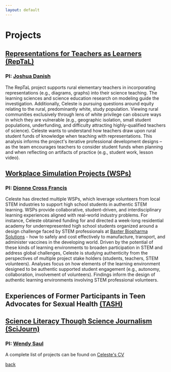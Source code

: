 ```yaml
---
layout: default
---
```


# Projects

## [Representations for Teachers as Learners (RepTaL)](http://reptalproject.org/) 
### PI: [Joshua Danish](http://www.joshuadanish.com/) 
The RepTaL project supports rural elementary teachers in incorporating representations (e.g., diagrams, graphs) into their science teaching. The learning sciences and science education research on modeling guide the investigation. Additionally, Celeste is pursuing questions around equity relating to the rural, predominantly white, study population. Viewing rural communities exclusively through lens of white privilege can obscure ways in which they are vulnerable (e.g., geographic isolation, small student populations, underfunding, and difficulty attracting highly-qualified teachers of science). Celeste wants to understand how teachers draw upon rural student funds of knowledge when teaching with representations. This analysis informs the project's iterative professional development designs – as the team encourages teachers to consider student funds when planning and when reflecting on artifacts of practice (e.g., student work, lesson video).

## [Workplace Simulation Projects (WSPs)](https://p16.education.indiana.edu/projects/current/workplace-simulation-projects/defense.html)
### PI: [Dionne Cross Francis](https://education.indiana.edu/about/directory/profiles/cross_francis-dionne.html)
Celeste has directed multiple WSPs, which leverage volunteers from local STEM industries to support high school students in authentic STEM learning. WSPs provide collaborative, student-driven, and interdisciplinary learning experiences aligned with real-world industry problems. For instance, Celeste obtained funding for and directed a week-long residential academy for underrepresented high school students organized around a design challenge faced by STEM professionals at [Baxter Biopharma Solutions](https://p16.education.indiana.edu/projects/current/balfour/academy/workplace-sim/index.html) - how to safely and cost effectively to manufacture, transport, and administer vaccines in the developing world. Driven by the potential of these kinds of learning environments to broaden participation in STEM and address global challenges, Celeste is studying authenticity from the perspectives of multiple project stake holders (students, teachers, STEM volunteers). Analyses focus on how elements of the learning environment designed to be authentic supported student engagement (e.g., autonomy, collaboration, involvement of volunteers). Findings inform the design of authentic learning environments involving STEM professional volunteers. 

## Experiences of Former Participants in Teen Advocates for Sexual Health [(TASH)](https://www.plannedparenthood.org/planned-parenthood-st-louis-region-southwest-missouri/education/teen-advocates-sexual-health)

## [Science Literacy Though Science Journalism (SciJourn)](http://www.scijourner.org/)
### PI: [Wendy Saul](https://coe.umsl.edu/mycoe/p2_profiles/viewProfile/sso_id/saulw)

A complete list of projects can be found on [Celeste's CV](https://www.celestenicholas.com/assets/CV-Nicholas_Sept%202019%20website.pdf)

[back](./)
